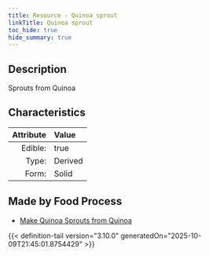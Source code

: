 ```yaml
---
title: Resource - Quinoa sprout
linkTitle: Quinoa sprout
toc_hide: true
hide_summary: true
---
```

<!-- This is generated by the MarsSim HelpGenertor, do not edit. -->

## Description
Sprouts from Quinoa

## Characteristics

| Attribute      | Value |
|--------:|:------|
|Edible:|true|
|Type:|Derived|
|Form:|Solid|
 



## Made by Food Process

- [Make Quinoa Sprouts from Quinoa](/docs/definitions/food/make-quinoa-sprouts-from-quinoa)

    


{{< definition-tail version="3.10.0" generatedOn="2025-10-09T21:45:01.8754429" >}}


